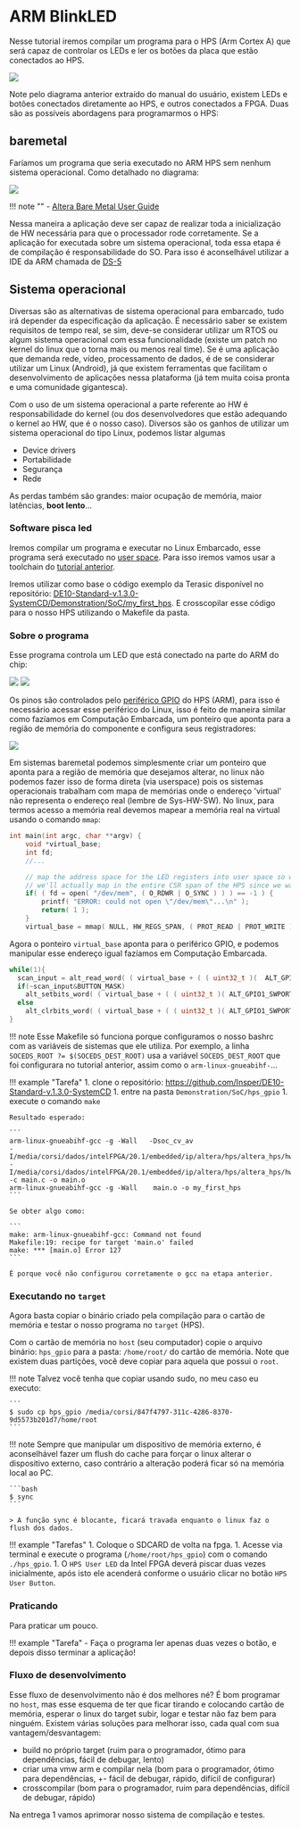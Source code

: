 # ARM BlinkLED


Nesse tutorial iremos compilar um programa para o HPS (Arm Cortex A) que será capaz de controlar os LEDs e ler os botões da placa que estão conectados ao HPS.

![](figs/DE10-Standard-blockdiagram.jpg)

Note pelo diagrama anterior extraído do manual do usuário, existem LEDs e botões conectados diretamente ao HPS, e outros conectados a FPGA. Duas são as possíveis abordagens para programarmos o HPS: 

## baremetal

Faríamos um programa que seria executado no ARM HPS sem nenhum sistema operacional. Como detalhado no diagrama:

![](figs/Tutorial-HPS-BlinkLed-baremetal.jpg)

!!! note ""
    - [Altera Bare Metal User Guide](https://www.intel.com/content/www/us/en/programmable/documentation/lro1424280108409.html)

Nessa maneira a aplicação deve ser capaz de realizar toda a inicialização de HW necessária para que o processador rode corretamente. Se a aplicação for executada sobre um sistema operacional, toda essa etapa é de compilação é responsabilidade do SO. Para isso é aconselhável utilizar a IDE da ARM chamada de [DS-5](https://developer.arm.com/tools-and-software/embedded/legacy-tools/ds-5-development-studio)

## Sistema operacional

Diversas são as alternativas de sistema operacional para embarcado, tudo irá depender da especificação da aplicação. É necessário saber se existem requisitos de tempo real, se sim, deve-se considerar utilizar um RTOS ou algum sistema operacional com essa funcionalidade (existe um patch no kernel do linux que o torna mais ou menos real time). Se é uma aplicação que demanda rede, vídeo, processamento de dados, é de se considerar utilizar um Linux (Android), já que existem ferramentas que facilitam o  desenvolvimento de aplicações nessa plataforma (já tem muita coisa pronta e uma comunidade gigantesca).

Com o uso de um sistema operacional a parte referente ao HW é responsabilidade do kernel (ou dos desenvolvedores que estão adequando o kernel ao HW, que é o nosso caso). Diversos são os ganhos de utilizar um sistema operacional do tipo Linux, podemos listar algumas

- Device drivers 
- Portabilidade
- Segurança
- Rede

 As perdas também são grandes: maior ocupação de memória, maior latências, **boot lento**...

### Software pisca led

Iremos compilar um programa e executar no Linux Embarcado, esse programa será executado no [user space](http://www.linfo.org/kernel_space.html). Para isso iremos vamos usar a toolchain do [tutorial anterior](Tutorial-HPS-BuildSystem).

Iremos utilizar como base o código exemplo da Terasic disponível no repositório: [DE10-Standard-v.1.3.0-SystemCD/Demonstration/SoC/my_first_hps](https://github.com/Insper/DE10-Standard-v.1.3.0-SystemCD/tree/master/Demonstration/SoC/my_first_hps). E crosscopilar esse código para o nosso HPS utilizando o Makefile da pasta.

### Sobre o programa

Esse programa controla um LED que está conectado na parte do ARM do chip:

![](figs/Tutorial-HPS-SoC:io.png)
![](figs/Tutorial-HPS-SoC:io2.png)

Os pinos são controlados pelo [periférico GPIO](https://www.intel.com/content/dam/www/programmable/us/en/pdfs/literature/hb/cyclone-v/cv_54006.pdf) do HPS (ARM), para isso é necessário acessar esse periférico do Linux, isso é feito de maneira similar como fazíamos em Computação Embarcada, um ponteiro que aponta para a região de memória do componente e configura seus registradores:

![](figs/Tutorial-HPS-SoC:gpio.png)

Em sistemas baremetal podemos simplesmente criar um ponteiro que aponta para a região de memória que desejamos alterar, no linux não podemos fazer isso de forma direta (via userspace) pois os sistemas operacionais trabalham com mapa de memórias onde o endereço 'virtual' não representa o endereço real (lembre de Sys-HW-SW). No linux, para termos acesso a memória real devemos mapear a memória real na virtual usando o comando `mmap`:

```c
int main(int argc, char **argv) {
 	void *virtual_base; 
    int fd; 
    //...

	// map the address space for the LED registers into user space so we can interact with them.
	// we'll actually map in the entire CSR span of the HPS since we want to access various registers within that span
	if( ( fd = open( "/dev/mem", ( O_RDWR | O_SYNC ) ) ) == -1 ) {
		printf( "ERROR: could not open \"/dev/mem\"...\n" );
		return( 1 );
	}
	virtual_base = mmap( NULL, HW_REGS_SPAN, ( PROT_READ | PROT_WRITE ), MAP_SHARED, fd, HW_REGS_BASE );
```

Agora o ponteiro `virtual_base` aponta para o periférico GPIO, e podemos manipular esse endereço igual fazíamos em Computação Embarcada.

```c
while(1){
  scan_input = alt_read_word( ( virtual_base + ( ( uint32_t )(  ALT_GPIO1_EXT_PORTA_ADDR ) & ( uint32_t )( HW_REGS_MASK ) ) ) );		
  if(~scan_input&BUTTON_MASK)
    alt_setbits_word( ( virtual_base + ( ( uint32_t )( ALT_GPIO1_SWPORTA_DR_ADDR ) & ( uint32_t )( HW_REGS_MASK ) ) ), BIT_LED );
  else    
    alt_clrbits_word( ( virtual_base + ( ( uint32_t )( ALT_GPIO1_SWPORTA_DR_ADDR ) & ( uint32_t )( HW_REGS_MASK ) ) ), BIT_LED );
}	
```

!!! note
    Esse Makefile só funciona porque configuramos o nosso bashrc com as variáveis de sistemas que ele utiliza.
    Por exemplo, a linha `SOCEDS_ROOT ?= $(SOCEDS_DEST_ROOT)` usa a variável `SOCEDS_DEST_ROOT` que foi configurara no tutorial anterior, assim como o `arm-linux-gnueabihf-`...

!!! example "Tarefa"
    1. clone o repositório: https://github.com/Insper/DE10-Standard-v.1.3.0-SystemCD
    1. entre na pasta `Demonstration/SoC/hps_gpio`
    1. execute o comando `make`
    
    Resultado esperado:
    
    ```
    arm-linux-gnueabihf-gcc -g -Wall   -Dsoc_cv_av
    -I/media/corsi/dados/intelFPGA/20.1/embedded/ip/altera/hps/altera_hps/hwlib/include/soc_cv_av
    -I/media/corsi/dados/intelFPGA/20.1/embedded/ip/altera/hps/altera_hps/hwlib/include/
    -c main.c -o main.o
    arm-linux-gnueabihf-gcc -g -Wall    main.o -o my_first_hps 
    ```
    
    Se obter algo como:
    
    ```
    make: arm-linux-gnueabihf-gcc: Command not found
    Makefile:19: recipe for target 'main.o' failed
    make: *** [main.o] Error 127
    ```
    
    É porque você não configurou corretamente o gcc na etapa anterior.

### Executando no `target`

Agora basta  copiar o binário criado pela compilação para o cartão de memória e testar o nosso programa no `target` (HPS).

Com o cartão de memória no `host` (seu computador) copie o arquivo binário: `hps_gpio` para a pasta: `/home/root/` do cartão de memória. Note que existem duas partições, você deve copiar para aquela que possui o `root`.

!!! note
    Talvez você tenha que copiar usando sudo, no meu caso eu executo:
    
    ```
    $ sudo cp hps_gpio /media/corsi/847f4797-311c-4286-8370-9d5573b201d7/home/root 
    ```

!!! note
    Sempre que manipular um dispositivo de memória externo, é aconselhável fazer um flush do cache para forçar o linux alterar o dispositivo externo, caso contrário a alteração poderá ficar só na memória local ao PC.

    ```bash
    $ sync
    ```
    
    > A função sync é blocante, ficará travada enquanto o linux faz o flush dos dados.

!!! example "Tarefas"
    1. Coloque o SDCARD de volta na fpga.
    1. Acesse via terminal e execute o programa (`/home/root/hps_gpio`) com o comando `./hps_gpio`.
    1. O `HPS User LED` da Intel FPGA deverá piscar duas vezes inicialmente, após isto ele acenderá conforme o usuário clicar no botão `HPS User Button`.
       
### Praticando

Para praticar um pouco.

!!! example "Tarefa"
    - Faça o programa ler apenas duas vezes o botão, e depois disso terminar a aplicação!

### Fluxo de desenvolvimento

Esse fluxo de desenvolvimento não é dos melhores né? É bom programar no `host`, mas esse esquema de ter que ficar tirando e colocando cartão de memória, esperar o linux do target subir, logar e testar não faz bem para ninguém. Existem várias soluções para melhorar isso, cada qual com sua vantagem/desvantagem:

- build no próprio target (ruim para o programador, ótimo para dependências, fácil de debugar, lento)
- criar uma vmw arm e compilar nela (bom para o programador, ótimo para dependências, +- fácil de debugar, rápido, difícil de configurar)
- crosscompilar (bom para o programador, ruim para dependências, difícil de debugar, rápido)

Na entrega 1 vamos aprimorar nosso sistema de compilação e testes. 
